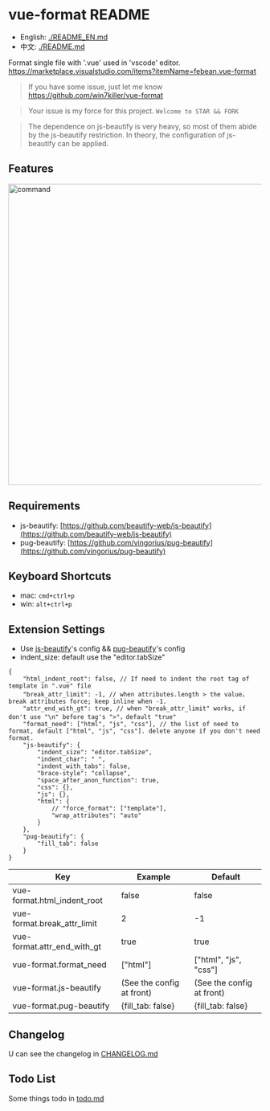 # vue-format README

- English: [./README_EN.md](./README_EN.md)
- 中文: [./README.md](./README.md)

Format single file with '.vue' used in 'vscode' editor.
https://marketplace.visualstudio.com/items?itemName=febean.vue-format
> If you have some issue, just let me know https://github.com/win7killer/vue-format

> Your issue is my force for this project.  `Welcome to STAR && FORK`

> The dependence on js-beautify is very heavy, so most of them abide by the js-beautify restriction. In theory, the configuration of js-beautify can be applied.

## Features
<img src="https://raw.githubusercontent.com/win7killer/vue-format/master/images/command.gif" alt="command" width=600/>

## Requirements
- js-beautify: [https://github.com/beautify-web/js-beautify](https://github.com/beautify-web/js-beautify)
- pug-beautify: [https://github.com/vingorius/pug-beautify](https://github.com/vingorius/pug-beautify)

## Keyboard Shortcuts
- mac: `cmd+ctrl+p`
- win: `alt+ctrl+p`

## Extension Settings

- Use [js-beautify](https://github.com/beautify-web/js-beautify)'s config && [pug-beautify](https://github.com/vingorius/pug-beautify)'s config
- indent_size: default use the "editor.tabSize"

```jsonc
{
    "html_indent_root": false, // If need to indent the root tag of template in ".vue" file
    "break_attr_limit": -1, // when attributes.length > the value，break attributes force; keep inline when -1.
    "attr_end_with_gt": true, // when "break_attr_limit" works, if don't use "\n" before tag's ">"，default "true"
    "format_need": ["html", "js", "css"], // the list of need to format, default ["html", "js", "css"]. delete anyone if you don't need format.
    "js-beautify": {
        "indent_size": "editor.tabSize",
        "indent_char": " ",
        "indent_with_tabs": false,
        "brace-style": "collapse",
        "space_after_anon_function": true,
        "css": {},
        "js": {},
        "html": {
            // "force_format": ["template"],
            "wrap_attributes": "auto"
        }
    },
    "pug-beautify": {
        "fill_tab": false
    }
}

```

|Key|Example|Default|
|---|---|---|
|vue-format.html_indent_root|false|false|
|vue-format.break_attr_limit|2|-1|
|vue-format.attr_end_with_gt|true|true|
|vue-format.format_need|["html"]|["html", "js", "css"]
|vue-format.js-beautify|(See the config at front)|(See the config at front)
|vue-format.pug-beautify|{fill_tab: false}|{fill_tab: false}


## Changelog
U can see the changelog in [CHANGELOG.md](./CHANGELOG.md)

## Todo List
Some things todo in [todo.md](./todo.md)
